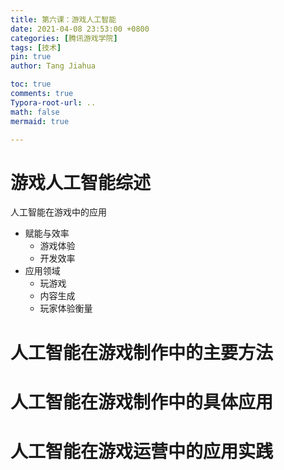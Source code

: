 ```yaml
---
title: 第六课：游戏人工智能
date: 2021-04-08 23:53:00 +0800
categories: [腾讯游戏学院]
tags: [技术]
pin: true
author: Tang Jiahua

toc: true
comments: true
Typora-root-url: ..
math: false
mermaid: true

---
```


# 游戏人工智能综述

人工智能在游戏中的应用

- 赋能与效率
  - 游戏体验
  - 开发效率
- 应用领域
  - 玩游戏
  - 内容生成
  - 玩家体验衡量

# 人工智能在游戏制作中的主要方法



# 人工智能在游戏制作中的具体应用

# 人工智能在游戏运营中的应用实践